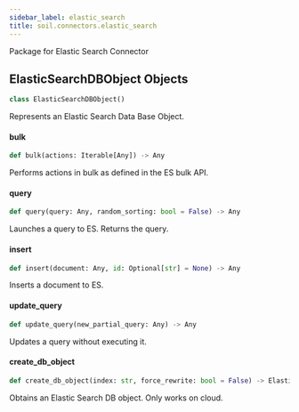 ```yaml
---
sidebar_label: elastic_search
title: soil.connectors.elastic_search
---
```


Package for Elastic Search Connector

## ElasticSearchDBObject Objects

```python
class ElasticSearchDBObject()
```

Represents an Elastic Search Data Base Object.

#### bulk

```python
def bulk(actions: Iterable[Any]) -> Any
```

Performs actions in bulk as defined in the ES bulk API.

#### query

```python
def query(query: Any, random_sorting: bool = False) -> Any
```

Launches a query to ES. Returns the query.

#### insert

```python
def insert(document: Any, id: Optional[str] = None) -> Any
```

Inserts a document to ES.

#### update\_query

```python
def update_query(new_partial_query: Any) -> Any
```

Updates a query without executing it.

#### create\_db\_object

```python
def create_db_object(index: str, force_rewrite: bool = False) -> ElasticSearchDBObject
```

Obtains an Elastic Search DB object. Only works on cloud.

